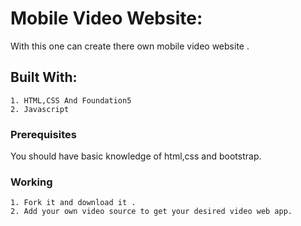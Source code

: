 # Mobile Video Website:

With this one can create there own mobile video website .

## Built With:

```
1. HTML,CSS And Foundation5
2. Javascript
```

### Prerequisites

You should have basic knowledge of html,css and bootstrap.

### Working


```
1. Fork it and download it . 
2. Add your own video source to get your desired video web app.
```

